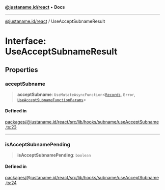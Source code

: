 [**@justaname.id/react**](../README.md) • **Docs**

***

[@justaname.id/react](../globals.md) / UseAcceptSubnameResult

# Interface: UseAcceptSubnameResult

## Properties

### acceptSubname

> **acceptSubname**: `UseMutateAsyncFunction`\<[`Records`](Records.md), `Error`, [`UseAcceptSubnameFunctionParams`](UseAcceptSubnameFunctionParams.md)\>

#### Defined in

[packages/@justaname.id/react/src/lib/hooks/subname/useAcceptSubname.ts:23](https://github.com/JustaName-id/JustaName-sdk/blob/dc845c10af242e3ca87d95ef392516ac0bfa8b95/packages/@justaname.id/react/src/lib/hooks/subname/useAcceptSubname.ts#L23)

***

### isAcceptSubnamePending

> **isAcceptSubnamePending**: `boolean`

#### Defined in

[packages/@justaname.id/react/src/lib/hooks/subname/useAcceptSubname.ts:24](https://github.com/JustaName-id/JustaName-sdk/blob/dc845c10af242e3ca87d95ef392516ac0bfa8b95/packages/@justaname.id/react/src/lib/hooks/subname/useAcceptSubname.ts#L24)
